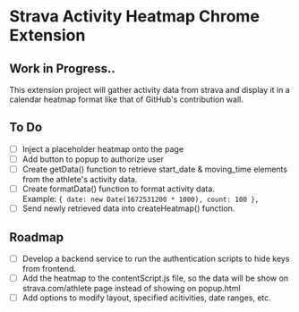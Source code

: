 # Strava Activity Heatmap Chrome Extension
## Work in Progress..

This extension project will gather activity data from strava and display it in a calendar heatmap format like that of GitHub's contribution wall.

## To Do
- [ ] Inject a placeholder heatmap onto the page
- [ ] Add button to popup to authorize user
- [ ] Create getData() function to retrieve start_date & moving_time elements from the athlete's activity data.
- [ ] Create formatData() function to format activity data. <br>
Example: `{ date: new Date(1672531200 * 1000), count: 100 },`
- [ ] Send newly retrieved data into createHeatmap() function.

## Roadmap
- [ ] Develop a backend service to run the authentication scripts to hide keys from frontend.
- [ ] Add the heatmap to the contentScript.js file, so the data will be show on strava.com/athlete page instead of showing on popup.html
- [ ] Add options to modify layout, specified acitivities, date ranges, etc.